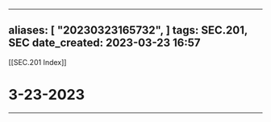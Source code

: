 
---
aliases: [ "20230323165732",  ]
tags: SEC.201, SEC
date_created: 2023-03-23 16:57
---
[[SEC.201 Index]]
# 3-23-2023
---
